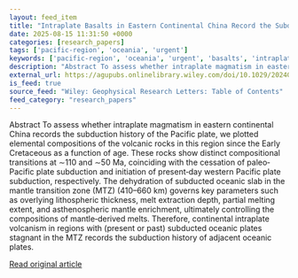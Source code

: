 ```yaml
---
layout: feed_item
title: "Intraplate Basalts in Eastern Continental China Record the Subduction History of the Pacific Plate"
date: 2025-08-15 11:31:50 +0000
categories: [research_papers]
tags: ['pacific-region', 'oceania', 'urgent']
keywords: ['pacific-region', 'oceania', 'urgent', 'basalts', 'intraplate', 'eastern']
description: "Abstract To assess whether intraplate magmatism in eastern continental China records the subduction history of the Pacific plate, we plotted elemental compos..."
external_url: https://agupubs.onlinelibrary.wiley.com/doi/10.1029/2024GL114411?af=R
is_feed: true
source_feed: "Wiley: Geophysical Research Letters: Table of Contents"
feed_category: "research_papers"
---
```


Abstract To assess whether intraplate magmatism in eastern continental China records the subduction history of the Pacific plate, we plotted elemental compositions of the volcanic rocks in this region since the Early Cretaceous as a function of age. These rocks show distinct compositional transitions at ∼110 and ∼50 Ma, coinciding with the cessation of paleo‐Pacific plate subduction and initiation of present‐day western Pacific plate subduction, respectively. The dehydration of subducted oceanic slab in the mantle transition zone (MTZ) (410–660 km) governs key parameters such as overlying lithospheric thickness, melt extraction depth, partial melting extent, and asthenospheric mantle enrichment, ultimately controlling the compositions of mantle‐derived melts. Therefore, continental intraplate volcanism in regions with (present or past) subducted oceanic plates stagnant in the MTZ records the subduction history of adjacent oceanic plates.

[Read original article](https://agupubs.onlinelibrary.wiley.com/doi/10.1029/2024GL114411?af=R)
